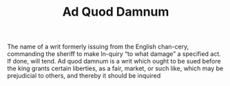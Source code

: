 ---
title: Ad Quod Damnum
letter: A
permalink: "/definitions/ad-quod-damnum.html"
body: The name of a writ formerly issuing from the English chan-cery, commanding the
  sheriff to make ln-quiry “to what damage” a specified act. If done, will tend. Ad
  quod damnum is a writ which ought to be sued before the king grants certain liberties,
  as a fair, market, or such like, which may be prejudicial to others, and thereby
  it should be inquired
published_at: '2018-07-07'
source: Black's Law Dictionary
layout: post
---